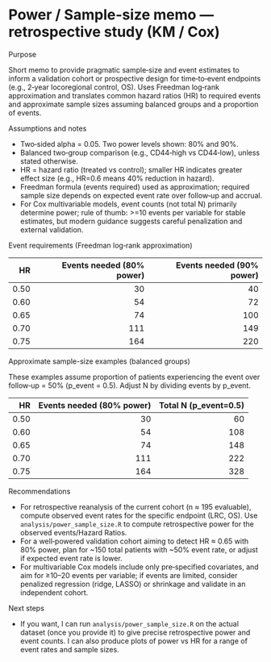 # Power / Sample-size memo — retrospective study (KM / Cox)

Purpose

Short memo to provide pragmatic sample‑size and event estimates to inform a validation cohort or prospective design for time‑to‑event endpoints (e.g., 2‑year locoregional control, OS). Uses Freedman log‑rank approximation and translates common hazard ratios (HR) to required events and approximate sample sizes assuming balanced groups and a proportion of events.

Assumptions and notes

- Two‑sided alpha = 0.05. Two power levels shown: 80% and 90%.
- Balanced two‑group comparison (e.g., CD44‑high vs CD44‑low), unless stated otherwise.
- HR = hazard ratio (treated vs control); smaller HR indicates greater effect size (e.g., HR=0.6 means 40% reduction in hazard).
- Freedman formula (events required) used as approximation; required sample size depends on expected event rate over follow‑up and accrual.
- For Cox multivariable models, event counts (not total N) primarily determine power; rule of thumb: >=10 events per variable for stable estimates, but modern guidance suggests careful penalization and external validation.

Event requirements (Freedman log‑rank approximation)

| HR | Events needed (80% power) | Events needed (90% power) |
| ---: | ---: | ---: |
| 0.50 | 30 | 40 |
| 0.60 | 54 | 72 |
| 0.65 | 74 | 100 |
| 0.70 | 111 | 149 |
| 0.75 | 164 | 220 |

Approximate sample-size examples (balanced groups)

These examples assume proportion of patients experiencing the event over follow‑up = 50% (p_event = 0.5). Adjust N by dividing events by p_event.

| HR | Events needed (80% power) | Total N (p_event=0.5) |
| ---: | ---: | ---: |
| 0.50 | 30 | 60 |
| 0.60 | 54 | 108 |
| 0.65 | 74 | 148 |
| 0.70 | 111 | 222 |
| 0.75 | 164 | 328 |

Recommendations

- For retrospective reanalysis of the current cohort (n ≈ 195 evaluable), compute observed event rates for the specific endpoint (LRC, OS). Use `analysis/power_sample_size.R` to compute retrospective power for the observed events/Hazard Ratios.
- For a well‑powered validation cohort aiming to detect HR ≈ 0.65 with 80% power, plan for ~150 total patients with ~50% event rate, or adjust if expected event rate is lower.
- For multivariable Cox models include only pre‑specified covariates, and aim for ≥10–20 events per variable; if events are limited, consider penalized regression (ridge, LASSO) or shrinkage and validate in an independent cohort.

Next steps

- If you want, I can run `analysis/power_sample_size.R` on the actual dataset (once you provide it) to give precise retrospective power and event counts. I can also produce plots of power vs HR for a range of event rates and sample sizes.

